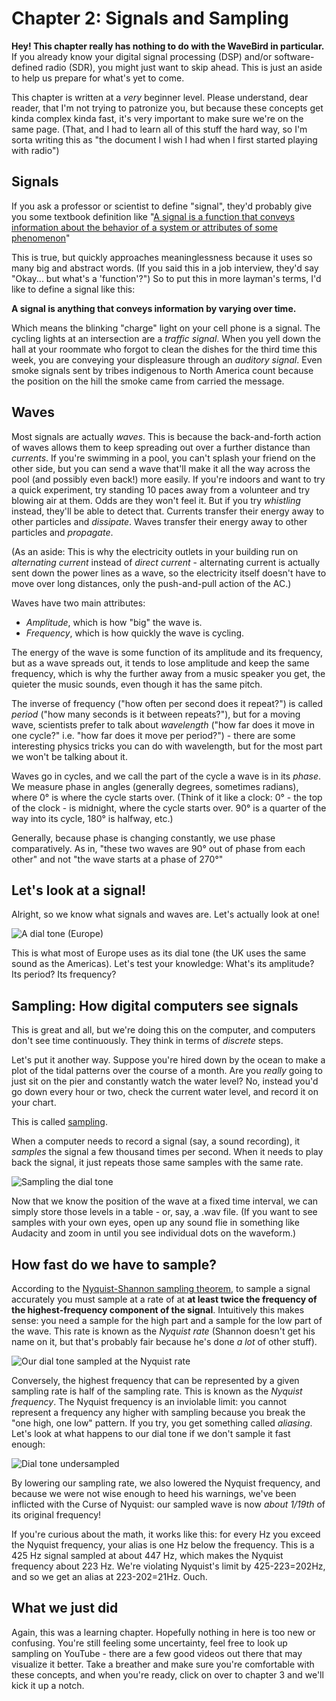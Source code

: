 Chapter 2: Signals and Sampling
===============================

**Hey! This chapter really has nothing to do with the WaveBird in particular.**
If you already know your digital signal processing (DSP) and/or software-defined
radio (SDR), you might just want to skip ahead. This is just an aside to help us
prepare for what's yet to come.

This chapter is written at a _very_ beginner level. Please understand, dear
reader, that I'm not trying to patronize you, but because these concepts get
kinda complex kinda fast, it's very important to make sure we're on the same page.
(That, and I had to learn all of this stuff the hard way, so I'm sorta writing
this as "the document I wish I had when I first started playing with radio")

Signals
-------

If you ask a professor or scientist to define "signal", they'd probably give
you some textbook definition like "[A signal is a function that conveys
information about the behavior of a system or attributes of some
phenomenon](https://books.google.com/books?id=QBT7nP7zTLgC&pg=PA1#v=onepage&q&f=false)"

This is true, but quickly approaches meaninglessness because it uses so many
big and abstract words. (If you said this in a job interview, they'd say
"Okay... but what's a 'function'?") So to put this in more layman's terms, I'd
like to define a signal like this:

**A signal is anything that conveys information by varying over time.**

Which means the blinking "charge" light on your cell phone is a signal. The
cycling lights at an intersection are a _traffic signal_. When you yell down
the hall at your roommate who forgot to clean the dishes for the third time
this week, you are conveying your displeasure through an _auditory signal_.
Even smoke signals sent by tribes indigenous to North America count because the
position on the hill the smoke came from carried the message. 

Waves
-----

Most signals are actually _waves_. This is because the back-and-forth action of
waves allows them to keep spreading out over a further distance than
_currents_. If you're swimming in a pool, you can't splash your friend on the
other side, but you can send a wave that'll make it all the way across the pool
(and possibly even back!) more easily. If you're indoors and want to try a quick
experiment, try standing 10 paces away from a volunteer and try blowing air at
them. Odds are they won't feel it. But if you try _whistling_ instead, they'll
be able to detect that. Currents transfer their energy away to other particles
and _dissipate_. Waves transfer their energy away to other particles and _propagate_.

(As an aside: This is why the electricity outlets in your building run on
_alternating current_ instead of _direct current_ - alternating current is
actually sent down the power lines as a wave, so the electricity itself doesn't
have to move over long distances, only the push-and-pull action of the AC.)

Waves have two main attributes:
- _Amplitude_, which is how "big" the wave is.
- _Frequency_, which is how quickly the wave is cycling.

The energy of the wave is some function of its amplitude and its frequency, but
as a wave spreads out, it tends to lose amplitude and keep the same frequency,
which is why the further away from a music speaker you get, the quieter the
music sounds, even though it has the same pitch.

The inverse of frequency ("how often per second does it repeat?") is called
_period_ ("how many seconds is it between repeats?"), but for a moving wave,
scientists prefer to talk about _wavelength_ ("how far does it move in one
cycle?" i.e. "how far does it move per period?") - there are some interesting
physics tricks you can do with wavelength, but for the most part we won't be
talking about it.

Waves go in cycles, and we call the part of the cycle a wave is in its _phase_.
We measure phase in angles (generally degrees, sometimes radians), where 0° is
where the cycle starts over. (Think of it like a clock: 0° - the top of the
clock - is midnight, where the cycle starts over. 90° is a quarter of the way
into its cycle, 180° is halfway, etc.)

Generally, because phase is changing constantly, we use phase comparatively. As
in, "these two waves are 90° out of phase from each other" and not "the wave
starts at a phase of 270°"

Let's look at a signal!
-----------------------

Alright, so we know what signals and waves are. Let's actually look at one!

![A dial tone (Europe)](signal.png)

This is what most of Europe uses as its dial tone (the UK uses the same sound
as the Americas). Let's test your knowledge: What's its amplitude? Its period?
Its frequency?

Sampling: How digital computers see signals
-------------------------------------------

This is great and all, but we're doing this on the computer, and computers
don't see time continuously. They think in terms of _discrete_ steps.

Let's put it another way. Suppose you're hired down by the ocean to make a
plot of the tidal patterns over the course of a month. Are you _really_ going
to just sit on the pier and constantly watch the water level? No, instead you'd
go down every hour or two, check the current water level, and record it on your
chart.

This is called [sampling](https://en.wikipedia.org/wiki/Sampling_(signal_processing)).

When a computer needs to record a signal (say, a sound recording), it _samples_
the signal a few thousand times per second. When it needs to play back the
signal, it just repeats those same samples with the same rate.

![Sampling the dial tone](sampled.png)

Now that we know the position of the wave at a fixed time interval, we can
simply store those levels in a table - or, say, a .wav file. (If you want to
see samples with your own eyes, open up any sound flie in something like
Audacity and zoom in until you see individual dots on the waveform.)

How fast do we have to sample?
------------------------------

According to the [Nyquist-Shannon sampling theorem](https://en.wikipedia.org/wiki/Nyquist%E2%80%93Shannon_sampling_theorem),
to sample a signal accurately you must sample at a rate of at **at least twice
the frequency of the highest-frequency component of the signal**. Intuitively
this makes sense: you need a sample for the high part and a sample for the low
part of the wave. This rate is known as the _Nyquist rate_ (Shannon doesn't get
his name on it, but that's probably fair because he's done _a lot_ of other
stuff).

![Our dial tone sampled at the Nyquist rate](nyquist.png)

Conversely, the highest frequency that can be represented by a given sampling
rate is half of the sampling rate. This is known as the _Nyquist frequency_.
The Nyquist frequency is an inviolable limit: you cannot represent a frequency
any higher with sampling because you break the "one high, one low" pattern. If
you try, you get something called _aliasing_. Let's look at what happens to our
dial tone if we don't sample it fast enough:

![Dial tone undersampled](aliased.png)

By lowering our sampling rate, we also lowered the Nyquist frequency, and
because we were not wise enough to heed his warnings, we've been inflicted with
the Curse of Nyquist: our sampled wave is now _about 1/19th_ of its original
frequency!

If you're curious about the math, it works like this: for every Hz you exceed
the Nyquist frequency, your alias is one Hz below the frequency. This is a 425
Hz signal sampled at about 447 Hz, which makes the Nyquist frequency about 223
Hz. We're violating Nyquist's limit by 425-223=202Hz, and so we get an alias at
223-202=21Hz. Ouch.

What we just did
----------------

Again, this was a learning chapter. Hopefully nothing in here is too new or
confusing. You're still feeling some uncertainty, feel free to look up sampling
on YouTube - there are a few good videos out there that may visualize it
better. Take a breather and make sure you're comfortable with these concepts,
and when you're ready, click on over to chapter 3 and we'll kick it up a notch.
